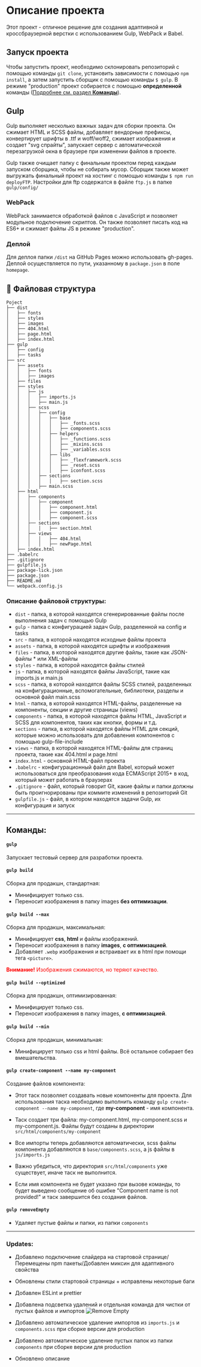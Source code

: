 # Описание проекта

Этот проект - отличное решение для создания адаптивной и кроссбраузерной верстки с использованием Gulp, WebPack и Babel.

## Запуск проекта

Чтобы запустить проект, необходимо склонировать репозиторий с помощью команды `git clone`, установить зависимости с помощью `npm install`, а затем запустить сборщик с помощью команды `$ gulp`. В режиме "production" проект собирается с помощью **определенной** команды (<u>Подробнее см. раздел **Команды**</u>).

## Gulp

Gulp выполняет несколько важных задач для сборки проекта.
Он сжимает HTML и SCSS файлы, добавляет вендорные префиксы, конвертирует шрифты в .ttf и woff/woff2, сжимает изображения и создает "svg cпрайты", запускает сервер с автоматической перезагрузкой окна в браузере при изменении файлов в проекте.

Gulp также очищает папку с финальным проектом перед каждым запуском сборщика, чтобы не собирать мусор. Сборщик также может выгружать финальный проект на хостинг с помощью команды `$ npm run deployFTP`.
Настройки для ftp содержатся в файле `ftp.js` в папке `gulp/config/`

### WebPack

WebPack занимается обработкой файлов c JavaScript и позволяет модульное подключение скриптов. Он также позволяет писать код на ES6+ и сжимает файлы JS в режиме "production".

### Деплой

Для деплоя папки `/dist` на GitHub Pages можно использовать gh-pages. Деплой осуществляется по пути, указанному в `package.json` в поле `homepage`.

## :open_file_folder: Файловая структура

```
Poject
├── dist
│   ├── fonts
│   ├── styles
│   ├── images
│   ├── 404.html
│   ├── page.html
│   ├── index.html
├── gulp
│   ├── config
│   ├── tasks
├── src
│   ├── assets
│   │   ├── fonts
│   │   ├── images
│   ├── files
│   ├── styles
│   │   ├── js
│   │   │   ├── imports.js
│   │   │   ├── main.js
│   │   ├── scss
│   │   │   ├── config
│   │   │   │   ├── base
│   │   │   │   │   ├── _fonts.scss
│   │   │   │   │   ├── components.scss
│   │   │   │   ├── helpers
│   │   │   │   │   ├── _functions.scss
│   │   │   │   │   ├── _mixins.scss
│   │   │   │   │   ├── _variables.scss
│   │   │   │   ├── libs
│   │   │   │   │   ├── _flexframework.scss
│   │   │   │   │   ├── _reset.scss
│   │   │   │   │   ├── iconfont.scss
│   │   │   ├── sections
│   │   │   │   │   ├── section.scss
│   │   │   ├── main.scss
│   ├── html
│   │   ├── components
│   │   │   ├── component
│   │   │   │   ├── component.html
│   │   │   │   ├── component.js
│   │   │   │   ├── component.scss
│   │   ├── sections
│   │   │   │   ├── section.html
│   │   ├── views
│   │   │   │   ├── 404.html
│   │   │   │   ├── newPage.html
│   ├── index.html
├── .babelrc
├── .gitignore
├── gulpfile.js
├── package-lick.json
├── package.json
├── README.md
└── webpack.config.js
```

### Описание файловой структуры:

- `dist` - папка, в которой находятся сгенерированные файлы после выполнения задач с помощью Gulp
- `gulp` - папка с конфигурацией задач Gulp, разделенной на config и tasks
- `src` - папка, в которой находятся исходные файлы проекта
- `assets` - папка, в которой находятся шрифты и изображения
- `files` - папка, в которой находятся другие файлы, такие как JSON-файлы \* или XML-файлы
- `styles` - папка, в которой находятся файлы стилей
- `js` - папка, в которой находятся файлы JavaScript, такие как imports.js и main.js
- `scss` - папка, в которой находятся файлы SCSS стилей, разделенных на конфигурационные, вспомогательные, библиотеки, разделы и основной файл main.scss
- `html` - папка, в которой находятся HTML-файлы, разделенные на компоненты, секции и другие страницы (views)
- `components` - папка, в которой находятся файлы HTML, JavaScript и SCSS для компонентов, таких как кнопки, формы и т.д.
- `sections` - папка, в которой находятся файлы HTML для секций, которые можно использовать для добавления компонентов с помощью gulp-file-include
- `views` - папка, в которой находятся HTML-файлы для страниц проекта, такие как 404.html и page.html
- `index.html` - основной HTML-файл проекта
- `.babelrc` - конфигурационный файл для Babel, который может использоваться для преобразования кода ECMAScript 2015+ в код, который может работать в браузерах
- `.gitignore` - файл, который говорит Git, какие файлы и папки должны быть проигнорированы при коммите изменений в репозиторий Git
- `gulpfile.js` - файл, в котором находятся задачи Gulp, их конфигурация и запуск

---

## Команды:

#### `gulp`

Запускает тестовый сервер для разработки проекта.

#### `gulp build`

Сборка для продакшн, стандартная:

- Минифицирует только css.
- Переносит изображения в папку images **без оптимизации**.

#### `gulp build --max`

Сборка для продакшн, максимальная:

- Минифицирует **css**, **html** и файлы изображений.
- Переносит изображения в папку **images**, **с оптимизацией**.
- Добавляет `.webp` изображения и встраивает их в html при помощи тега `<picture>`.

<span style="color:red">**Внимание!** Изображения сжимаются, но теряют качество.</span>

#### `gulp build --optimized`

Сборка для продакшн, оптимизированная:

- Минифицирует только css.
- Переносит изображения в папку images, **с оптимизацией**.

#### `gulp build --min`

Сборка для продакшн, минимальная:

- Минифицирует только css и html файлы. Всё остальное собирает без вмешательства.

#### `gulp create-component --name my-component`

Создание файлов компонента:

- Этот таск позволяет создавать новые компоненты для проекта. Для использования таска необходимо выполнить команду `gulp create-component --name my-component`, где **my-component** - имя компонента.

- Таск создает три файла: my-component.html, my-component.scss и my-component.js. Файлы будут созданы в директории `src/html/components/my-component`

- Все импорты теперь добавляются автоматически, scss файлы компонента добавляются в `base/components.scss`, а js файлы в `js/imports.js`

- Важно убедиться, что директория `src/html/components` уже существует, иначе таск не выполнится.

- Если имя компонента не будет указано при вызове команды, то будет выведено сообщение об ошибке "Component name is not provided!" и таск завершится без создания файлов.

#### `gulp removeEmpty`

- Удаляет пустые файлы и папки, из папки `components`

---

### Updates:

- Добавлено подключение слайдера на стартовой странице/Перемещены npm пакеты/Добавлен миксин для адаптивного свойства
- Обновлены стили стартовой страницы + исправлены некоторые баги
- Добавлен ESLint и prettier
- Добавлена подсветка удалений и отдельная команда для чистки от пустых файлов и импортов
  ![Remove Empty](gulp/gide/removeEmpty.jpg)

- Добавлено автоматическое удаление импортов из `imports.js` и `components.scss` при сборке версии для production
- Добавлено автоматическое удаление пустых папок из папки `components` при сборке версии для production
- Обновлено описание
